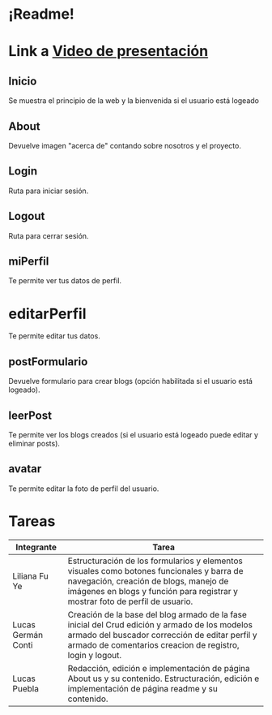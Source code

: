 # ¡Readme!

# Link a [Video de presentación ](https://www.youtube.com/watch?v=6DRkf3kZMXw&list=PLLmIerZMk4Yto5VZpnvC5UygZgqnZxsaB&index=4)

## Inicio
Se muestra el principio de la web y la bienvenida si el usuario está logeado

## About

Devuelve imagen "acerca de" contando sobre nosotros y el proyecto.

## Login

Ruta para iniciar sesión.

## Logout

Ruta para cerrar sesión.

## miPerfil

Te permite ver tus datos de perfil.

# editarPerfil

Te permite editar tus datos.

## postFormulario

Devuelve formulario para crear blogs (opción habilitada si el usuario está logeado).

## leerPost

Te permite ver los blogs creados (si el usuario está logeado puede editar y eliminar posts).

## avatar

Te permite editar la foto de perfil del usuario.

# Tareas
| Integrante  | Tarea |
|------------ |-------------|
| Liliana Fu Ye |Estructuración de los formularios y elementos visuales como botones funcionales y barra de navegación, creación de blogs, manejo de imágenes en blogs y función para registrar y mostrar foto de perfil de usuario.|
| Lucas Germán Conti | Creación de la base del blog armado de la fase inicial del Crud edición y armado de los modelos armado del buscador corrección de editar perfil y armado de comentarios creacion de registro, login y logout. |
| Lucas Puebla | Redacción, edición e implementación de página About us y su contenido.	      Estructuración, edición e implementación de página readme y su contenido.|
